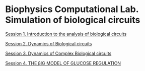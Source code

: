 # Biophysics Computational Lab. Simulation of biological circuits

[Session 1. Introduction to the analysis of biological circuits](https://github.com/amoyag/Biofisica/blob/main/session1_FFL.ipynb)

[Session 2. Dynamics of Biological circuits](https://github.com/amoyag/Biofisica/blob/main/session2_circuit_dynamics.ipynb)

[Session 3. Dynamics of Complex Biological circuits](https://github.com/amoyag/Biofisica/blob/main/session3_complexcircuits.ipynb)

[Session 4. THE &beta;IG MODEL OF GLUCOSE REGULATION](https://github.com/amoyag/Biofisica/blob/main/session4_BIGmodel_dynamicalcompensation.ipynb)

